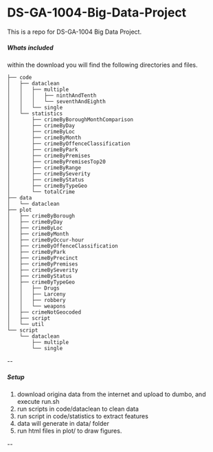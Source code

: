 # DS-GA-1004-Big-Data-Project

This is a repo for DS-GA-1004 Big Data Project.



##### Whats included

within the download you will find the following directories and files.

```
├── code
│   ├── dataclean
│   │   ├── multiple
│   │   │   ├── ninthAndTenth
│   │   │   └── seventhAndEighth
│   │   └── single
│   └── statistics
│       ├── crimeByBoroughMonthComparison
│       ├── crimeByDay
│       ├── crimeByLoc
│       ├── crimeByMonth
│       ├── crimeByOffenceClassification
│       ├── crimeByPark
│       ├── crimeByPremises
│       ├── crimeByPremisesTop20
│       ├── crimeByRange
│       ├── crimeBySeverity
│       ├── crimeByStatus
│       ├── crimeByTypeGeo
│       └── totalCrime
├── data
│   └── dataclean
├── plot
│   ├── crimeByBorough
│   ├── crimeByDay
│   ├── crimeByLoc
│   ├── crimeByMonth
│   ├── crimeByOccur-hour
│   ├── crimeByOffenceClassification
│   ├── crimeByPark
│   ├── crimeByPrecinct
│   ├── crimeByPremises
│   ├── crimeBySeverity
│   ├── crimeByStatus
│   ├── crimeByTypeGeo
│   │   ├── Drugs
│   │   ├── Larceny
│   │   ├── robbery
│   │   └── weapons
│   ├── crimeNotGeocoded
│   ├── script
│   └── util
└── script
    └── dataclean
        ├── multiple
        └── single

```

--

##### Setup

1. download origina data from the internet and upload to dumbo, and execute run.sh
2. run scripts in code/dataclean to clean data
3. run script in code/statistics to extract features
4. data will generate in data/ folder
5. run html files in plot/ to draw figures.

--









